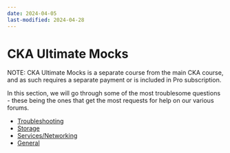 ```yaml
---
date: 2024-04-05
last-modified: 2024-04-28
---
```

# CKA Ultimate Mocks

NOTE: CKA Ultimate Mocks is a separate course from the main CKA course, and as such requires a separate payment or is included in Pro subscription.

In this section, we will go through some of the most troublesome questions - these being the ones that get the most requests for help on our various forums.


* [Troubleshooting](./02-Troubleshooting/)
* [Storage](./04-Storage/)
* [Services/Networking](./05-Services-Networking/)
* [General](./09-general/)
